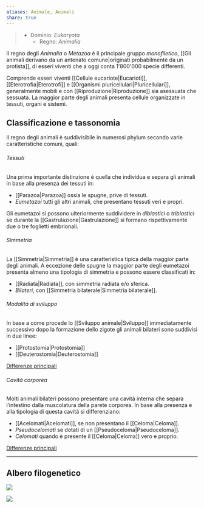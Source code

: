```yaml
---
aliases: Animale, Animali
share: true
---
```

> - Dominio: *Eukaryota*
> 	- Regno: *Animalia* 

Il regno degli *Animalia* o *Metazoa* è il principale gruppo *monofiletico*, [[Gli animali derivano da un antenato comune|originati probabilmente da un protista]], di esseri viventi che a oggi conta 1'800'000 specie differenti.

Comprende esseri viventi [[Cellule eucariote|Eucarioti]], [[Eterotrofia|Eterotrofi]] e [[Organismi pluricellulari|Pluricellulari]], generalmente mobili e con [[Riproduzione|Riproduzione]] sia asessuata che sessuata.
La maggior parte degli animali presenta cellule organizzate in tessuti, organi e sistemi.
## Classificazione e tassonomia
Il regno degli animali è suddivisibile in numerosi phylum secondo varie caratteristiche comuni, quali:

###### Tessuti
Una prima importante distinzione è quella che individua e separa gli animali in base alla presenza dei tessuti in:
- [[Parazoa|Parazoa]] ossia le spugne, prive di tessuti.
- *Eumetazoi* tutti gli altri animali, che presentano tessuti veri e propri.

Gli eumetazoi si possono ulteriormente suddividere in *diblastici* o *triblastici* se durante la [[Gastrulazione|Gastrulazione]] si formano rispettivamente due o tre foglietti embrionali.

###### Simmetria
La [[Simmetria|Simmetria]] è una caratteristica tipica della maggior parte degli animali. A eccezione delle spugne la maggior parte degli eumetazoi presenta almeno una tipologia di simmetria e possono essere classificati in:
- [[Radiata|Radiata]], con simmetria radiata e/o sferica.
- *Bilateri*, con [[Simmetria bilaterale|Simmetria bilaterale]].

###### Modalità di sviluppo
In base a come procede lo [[Sviluppo animale|Sviluppo]] immediatamente successivo dopo la formazione dello zigote gli animali bilateri sono suddivisi in due linee:
- [[Protostomia|Protostomia]]
- [[Deuterostomia|Deuterostomia]]

[Differenze principali](https://i.imgur.com/IfT4prf.png)

###### Cavità corporea
Molti animali bilateri possono presentare una cavità interna che separa l’intestino dalla muscolatura della parete corporea. 
In base alla presenza e alla tipologia di questa cavità si differenziano:
- [[Acelomati|Acelomati]], se non presentano il [[Celoma|Celoma]].
- *Pseudocelomati* se dotati di un [[Pseudoceloma|Pseudoceloma]].
- *Celomati* quando è presente il [[Celoma|Celoma]] vero e proprio.

[Differenze principali](https://i.imgur.com/hkhkMbU.png)


---
## Albero filogenetico
![](dbe9d6ae0c76ac38a8e82762c1edd293_MD5%201.png)

![](3e37190e7c5114cf270f5b19e14fd63d_MD5%201.png)